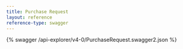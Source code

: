 ```yaml
---
title: Purchase Request
layout: reference
reference-type: swagger
---
```




{% swagger /api-explorer/v4-0/PurchaseRequest.swagger2.json %}
